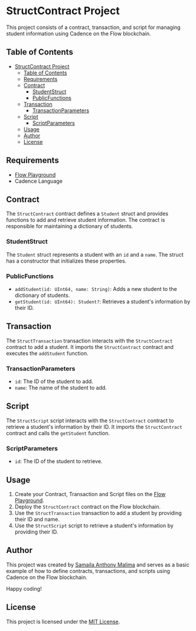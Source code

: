# StructContract Project

This project consists of a contract, transaction, and script for managing student information using Cadence on the Flow blockchain.

## Table of Contents

- [StructContract Project](#structcontract-project)
  - [Table of Contents](#table-of-contents)
  - [Requirements](#requirements)
  - [Contract](#contract)
    - [StudentStruct](#studentstruct)
    - [PublicFunctions](#publicfunctions)
  - [Transaction](#transaction)
    - [TransactionParameters](#transactionparameters)
  - [Script](#script)
    - [ScriptParameters](#scriptparameters)
  - [Usage](#usage)
  - [Author](#author)
  - [License](#license)

## Requirements

- [Flow Playground](https://play.flow.com/)
- Cadence Language

## Contract

The `StructContract` contract defines a `Student` struct and provides functions to add and retrieve student information. The contract is responsible for maintaining a dictionary of students.

### StudentStruct

The `Student` struct represents a student with an `id` and a `name`. The struct has a constructor that initializes these properties.

### PublicFunctions

- `addStudent(id: UInt64, name: String)`: Adds a new student to the dictionary of students.
- `getStudent(id: UInt64): Student?`: Retrieves a student's information by their ID.

## Transaction

The `StructTransaction` transaction interacts with the `StructContract` contract to add a student. It imports the `StructContract` contract and executes the `addStudent` function.

### TransactionParameters

- `id`: The ID of the student to add.
- `name`: The name of the student to add.

## Script

The `StructScript` script interacts with the `StructContract` contract to retrieve a student's information by their ID. It imports the `StructContract` contract and calls the `getStudent` function.

### ScriptParameters

- `id`: The ID of the student to retrieve.

## Usage

1. Create your Contract, Transaction and Script files on the [Flow Playground](https://play.flow.com/).
2. Deploy the `StructContract` contract on the Flow blockchain.
3. Use the `StructTransaction` transaction to add a student by providing their ID and name.
4. Use the `StructScript` script to retrieve a student's information by providing their ID.

## Author

This project was created by [Samaila Anthony Malima](https://github.com/samailamalima) and serves as a basic example of how to define contracts, transactions, and scripts using Cadence on the Flow blockchain.

Happy coding!

## License

This project is licensed under the [MIT License](LICENSE).
